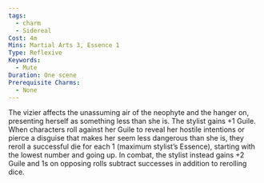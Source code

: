 ```yaml
---
tags:
  - charm
  - Sidereal
Cost: 4m
Mins: Martial Arts 3, Essence 1
Type: Reflexive
Keywords:
  - Mute
Duration: One scene
Prerequisite Charms:
  - None
---
```

The vizier affects the unassuming air of the neophyte and the hanger on, presenting herself as something less than she is. The stylist gains +1 Guile. When characters roll against her Guile to reveal her hostile intentions or pierce a disguise that makes her seem less dangerous than she is, they reroll a successful die for each 1 (maximum stylist’s Essence), starting with the lowest number and going up. In combat, the stylist instead gains +2 Guile and 1s on opposing rolls subtract successes in addition to rerolling dice.